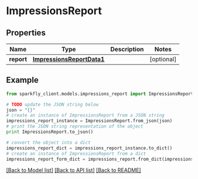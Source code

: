 # ImpressionsReport


## Properties
Name | Type | Description | Notes
------------ | ------------- | ------------- | -------------
**report** | [**ImpressionsReportData1**](ImpressionsReportData1.md) |  | [optional] 

## Example

```python
from sparkfly_client.models.impressions_report import ImpressionsReport

# TODO update the JSON string below
json = "{}"
# create an instance of ImpressionsReport from a JSON string
impressions_report_instance = ImpressionsReport.from_json(json)
# print the JSON string representation of the object
print ImpressionsReport.to_json()

# convert the object into a dict
impressions_report_dict = impressions_report_instance.to_dict()
# create an instance of ImpressionsReport from a dict
impressions_report_form_dict = impressions_report.from_dict(impressions_report_dict)
```
[[Back to Model list]](../README.md#documentation-for-models) [[Back to API list]](../README.md#documentation-for-api-endpoints) [[Back to README]](../README.md)


